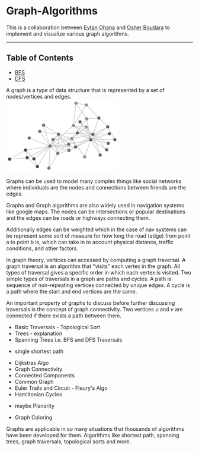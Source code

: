 # Graph-Algorithms

This is a collaboration between [Eytan Ohana](https://github.com/eytan-ohana/Graph-Algorithms) and [Osher Boudara](https://github.com/osherboudara99/Graph-Algorithms) to implement and visualize various graph algorithms.

---

## Table of Contents
- [BFS](BFS.ipynb)
- [DFS](DFS.ipynb)

A graph is a type of data structure that is represented by a set of nodes/vertices and edges.  
<img src="static/graph.png" width="60%"/>

Graphs can be used to model many complex things like social networks where individuals are the nodes and connections between friends are the edges. 

Graphs and Graph algorithms are also widely used in navigation systems like google maps. The nodes can be intersections or popular destinations and the edges can be roads or highways connecting them. 

Additionally edges can be weighted which in the case of nav systems can be represent some sort of measure for how long the road (edge) from point a to point b is, which can take in to account physical distance, traffic conditions, and other factors.

In graph theory, vertices can accessed by computing a graph traversal. A graph traversal is an algorithm that "visits" each vertex in the graph. All types of traversal gives a specific order in which each vertex is visited. Two simple types of traversals in a graph are paths and cycles. A path is sequence of non-repeating vertices connected by unique edges. A cycle is a path where the start and end vertices are the same.

An important property of graphs to discuss before further discussing traversals is the concept of graph connectivity. Two vertices *u* and *v* are connected if there exists a path between them.


* Basic Traversals - Topological Sort
* Trees - explanation
* Spanning Trees i.e. BFS and DFS Traversals
 - single shortest path
* Dijkstras Algo
* Graph Connectivity
* Connected Components
* Common Graph
* Euler Trails and Circuit - Fleury's Algo
* Hamiltonian Cycles 
 -  maybe Planarity
* Graph Coloring

Graphs are applicable in so many situations that thousands of algorithms have been developed for them. Algorithms like shortest path, spanning trees, graph traversals, topological sorts and more. 
